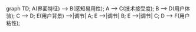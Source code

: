 graph TD;
    A(界面特征) --> B(感知易用性);
    A --> C(技术接受度);
    B --> D(用户体验);
    C --> D;
    E(用户背景) -->|调节| A;
    E -->|调节| B;
    E -->|调节| C;
    D --> F(用户粘性);
    
